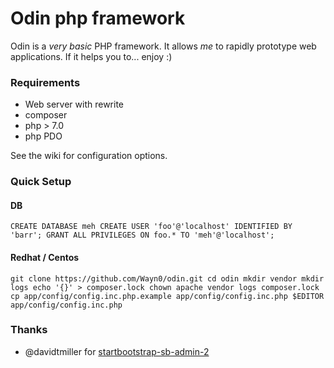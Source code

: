 Odin php framework
====

Odin is a *very basic* PHP framework. 
It allows _*me*_ to rapidly prototype web applications. 
If it helps you to... enjoy :)


### Requirements

* Web server with rewrite
* composer
* php > 7.0 
* php PDO

See the wiki for configuration options.

### Quick Setup

#### DB

``
CREATE DATABASE meh
CREATE USER 'foo'@'localhost' IDENTIFIED BY 'barr';
GRANT ALL PRIVILEGES ON foo.* TO 'meh'@'localhost';
``


#### Redhat / Centos

``
git clone https://github.com/Wayn0/odin.git
cd odin
mkdir vendor
mkdir logs
echo '{}' > composer.lock
chown apache vendor logs composer.lock
cp app/config/config.inc.php.example app/config/config.inc.php
$EDITOR app/config/config.inc.php
``

### Thanks

* @davidtmiller for [startbootstrap-sb-admin-2](https://github.com/BlackrockDigital/startbootstrap-sb-admin-2)
